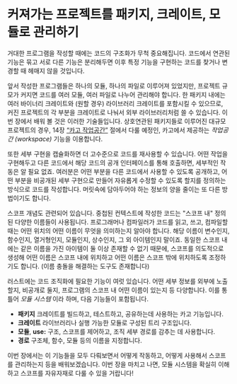 # 커져가는 프로젝트를 패키지, 크레이트, 모듈로 관리하기

거대한 프로그램을 작성할 때에는 코드의 구조화가 무척
중요해집니다. 코드에서 연관된 기능은 묶고 서로 다른
기능은 분리해두면 이후 특정 기능을 구현하는 코드를
찾거나 변경할 때 헤매지 않을 것입니다.

앞서 작성한 프로그램들은 하나의 모듈, 하나의 파일로 이루어져 있었지만,
프로젝트 규모가 커지면 코드를 여러 모듈, 여러 파일로 나누어 관리해야 합니다.
한 패키지 내에는 여러 바이너리 크레이트와 (원할 경우) 라이브러리 크레이트를 포함시킬 수 있으므로,
커진 프로젝트의 각 부분을 크레이트로 나눠서 외부 라이브러리처럼 쓸 수 있습니다.
이번 장에서 배워 볼 것은 이러한 기술들입니다.
상호연관된 패키지들로 이루어진 대규모 프로젝트의 경우,
14장 [“카고 작업공간”][workspaces]<!-- ignore --> 절에서 다룰 예정인,
카고에서 제공하는 *작업공간 (workspace)* 기능을 이용합니다.

또한 세부 구현을 캡슐화하면 더 고수준으로 코드를 재사용할 수 있습니다.
어떤 작업을 구현해두고 다른 코드에서 해당 코드의 공개 인터페이스를 통해 호출하면,
세부적인 작동은 알 필요 없죠.
여러분은 어떤 부분을 다른 코드에서 사용할 수 있도록 공개하고,
어떤 부분을 비공개된 세부 구현으로 만들어 자유롭게 수정할 수 있도록
할지를 정의하는 방식으로 코드를 작성합니다.
머릿속에 담아두어야 하는 정보의 양을 줄이는 또 다른 방법이기도 합니다.

스코프 개념도 관련되어 있습니다. 중첩된 컨텍스트에 작성한 코드는 "스코프 내" 정의된 다양한 이름들이 사용됩니다.
프로그래머나 컴파일러가 코드를 읽고, 쓰고, 컴파일할 때는 어떤 위치의 어떤 이름이 무엇을 의미하는지 알아야 합니다.
해당 이름이 변수인지, 함수인지, 열거형인지, 모듈인지, 상수인지, 그 외 아이템인지 말이죠.
동일한 스코프 내에는 같은 이름을 가진 아이템이 둘 이상 존재할 수 없기 때문에,
스코프를 의도적으로 생성해 어떤 이름은 스코프 내에 위치하고
어떤 이름은 스코프 밖에 위치하도록 조정하기도 합니다.
(이름 충돌을 해결하는 도구도 존재합니다)

러스트에는 코드 조직화에 필요한 기능이 여럿 있습니다.
어떤 세부 정보를 외부에 노출할지, 비공개로 둘지,
프로그램의 스코프 내 어떤 이름이 있는지 등 다양합니다.
이를 통틀어 *모듈 시스템* 이라 하며, 다음 기능들이 포함됩니다.

* **패키지** 크레이트를 빌드하고, 테스트하고, 공유하는데 사용하는 카고 기능입니다.
* **크레이트** 라이브러리나 실행 가능한 모듈로 구성된 트리 구조입니다.
* **모듈**, **use:** 구조, 스코프를 제어하고,
  조직 세부 경로를 감추는 데 사용합니다.
* **경로** 구조체, 함수, 모듈 등의 이름을 지정합니다.

이번 장에서는 이 기능들을 모두 다뤄보면서 어떻게 작동하고,
어떻게 사용해서 스코프를 관리하는지 등을 배워보겠습니다.
이번 장을 마치고 나면, 모듈 시스템을 확실히 이해하고 스코프를 자유자재로 다룰 수 있을 거랍니다!

[workspaces]: ch14-03-cargo-workspaces.html

